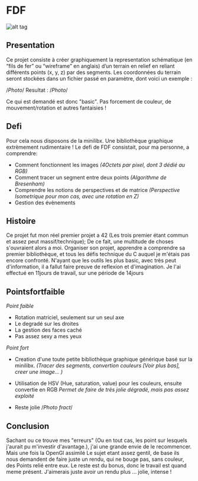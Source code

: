 FDF
===

![alt tag](https://raw.github.com/Jino42/fdf/blob/master/pic/Julia_poesie.png)

Presentation
-
Ce projet consiste à créer graphiquement la representation schématique (en “fils de fer” ou “wireframe” en anglais) d’un terrain en relief en reliant différents points (x, y, z) par des segments. Les coordonnées du terrain seront stockées dans un fichier passé en paramètre, dont voici un exemple :

/*Photo*/
Resultat :
/*Photo*/

Ce qui est demandé est donc "basic". Pas forcement de couleur, de mouvement/rotation et autres fantaisies !

Defi
-
Pour cela nous disposons de la minilibx. Une bibliothèque graphique extrèmement rudimentaire !
Le defi de FDF consistait, pour ma personne, a comprendre: 

 - Comment fonctionnent les images
		*(4Octets par pixel, dont 3 dédié au RGB)*
 - Comment tracer un segment entre deux points
	*(Algorithme de Bresenham)*
 - Comprendre les notions de perspectives et de matrice
*(Perspective Isometrique pour mon cas, avec une rotation en Z)*
 - Gestion des évènements

Histoire
-
Ce projet fut mon réel premier projet a 42 (Les trois premier étant commun et assez peut massif/technique);
De ce fait, une multitude de choses s'ouvraient alors a moi. Organiser son projet, apprendre a comprendre sa premier bibliothèque, et tous les défis technique du C auquel je m'étais pas encore confronté.
N'ayant que les outils les plus basic, avec très peut d'information, il a fallut faire preuve de reflexion et d'imagination.
Je l'ai effectué en 11jours de travail, sur une période de 14jours

Pointsfortfaible
-
*Point faible*

 - Rotation matriciel, seulement sur un seul axe
 - Le degradé sur les droites
 - La gestion des faces caché
 - Pas assez sexy a mes yeux

*Point fort*

 - Creation d'une toute petite bibliothèque graphique générique basé sur la minilibx.
 *(Tracer des segments, convertion couleurs [Voir plus bas], creer une image... )*
 

 - Utilisation de HSV (Hue, saturation, value) pour les couleurs, ensuite convertie en RGB
 *Permet de faire de très jolie dégradé, mais pas assez exploité*
 - Reste jolie
 /*Photo fract*/

Conclusion
-
Sachant ou ce trouve mes "erreurs" (Ou en tout cas, les point sur lesquels j'aurait pu m'investir d'avantage.), j'ai une grande envie de le recommencer. Mais une fois la OpenGl assimilé
Le sujet etant assez gentil, de base ils nous demandent de faire juste un rendu, qui ne bouge pas, sans couleur, des Points relié entre eux.
Le reste est du bonus, donc le travail est quand meme présent.
J'aimerais juste avoir un rendu plus ... jolie, intense !

